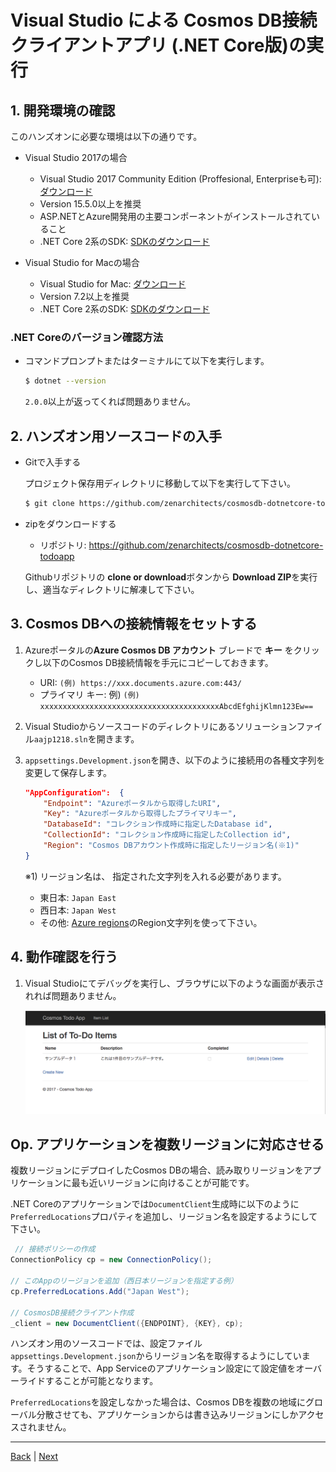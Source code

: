 # Visual Studio による Cosmos DB接続クライアントアプリ (.NET Core版)の実行

## 1. 開発環境の確認

このハンズオンに必要な環境は以下の通りです。

* Visual Studio 2017の場合

    * Visual Studio 2017 Community Edition (Proffesional, Enterpriseも可): [ダウンロード](https://www.visualstudio.com/ja/free-developer-offers/)
    * Version 15.5.0以上を推奨
    * ASP.NETとAzure開発用の主要コンポーネントがインストールされていること
    * .NET Core 2系のSDK: [SDKのダウンロード](https://www.microsoft.com/net/download/windows)

* Visual Studio for Macの場合

    * Visual Studio for Mac: [ダウンロード](https://www.visualstudio.com/ja/free-developer-offers/)
    * Version 7.2以上を推奨
    * .NET Core 2系のSDK: [SDKのダウンロード](https://www.microsoft.com/net/download/macos)

### .NET Coreのバージョン確認方法

* コマンドプロンプトまたはターミナルにて以下を実行します。

    ```bash
    $ dotnet --version
    ```

    ```2.0.0```以上が返ってくれば問題ありません。

## 2. ハンズオン用ソースコードの入手

* Gitで入手する

    プロジェクト保存用ディレクトリに移動して以下を実行して下さい。

    ```bash
    $ git clone https://github.com/zenarchitects/cosmosdb-dotnetcore-todoapp.git
    ```

* zipをダウンロードする

    * リポジトリ: https://github.com/zenarchitects/cosmosdb-dotnetcore-todoapp

    Githubリポジトリの **clone or download**ボタンから **Download ZIP**を実行し、適当なディレクトリに解凍して下さい。

## 3. Cosmos DBへの接続情報をセットする

1. Azureポータルの**Azure Cosmos DB アカウント** ブレードで **キー** をクリックし以下のCosmos DB接続情報を手元にコピーしておきます。

    * URI: ```(例) https://xxx.documents.azure.com:443/```
    * プライマリ キー: 例) ```(例) xxxxxxxxxxxxxxxxxxxxxxxxxxxxxxxxxxxxxxxxAbcdEfghijKlmn123Ew==```

1. Visual Studioからソースコードのディレクトリにあるソリューションファイル```aajp1218.sln```を開きます。

1. ```appsettings.Development.json```を開き、以下のように接続用の各種文字列を変更して保存します。

    ```json
    "AppConfiguration":  {
        "Endpoint": "Azureポータルから取得したURI",
        "Key": "Azureポータルから取得したプライマリキー",
        "DatabaseId": "コレクション作成時に指定したDatabase id",
        "CollectionId": "コレクション作成時に指定したCollection id",
        "Region": "Cosmos DBアカウント作成時に指定したリージョン名(※1)"
    }
    ```
    ※1) リージョン名は、 指定された文字列を入れる必要があります。
    * 東日本: ```Japan East```
    * 西日本: ```Japan West```
    * その他: [Azure regions](https://azure.microsoft.com/en-us/regions/)のRegion文字列を使って下さい。

## 4. 動作確認を行う

1. Visual Studioにてデバッグを実行し、ブラウザに以下のような画面が表示されれば問題ありません。

    ![デバッグ実行結果](./images/module4-1.png)

## Op. アプリケーションを複数リージョンに対応させる

複数リージョンにデプロイしたCosmos DBの場合、読み取りリージョンをアプリケーションに最も近いリージョンに向けることが可能です。

.NET Coreのアプリケーションでは```DocumentClient```生成時に以下のように```PreferredLocations```プロパティを追加し、リージョン名を設定するようにして下さい。

```c#
 // 接続ポリシーの作成
ConnectionPolicy cp = new ConnectionPolicy();

// このAppのリージョンを追加（西日本リージョンを指定する例）
cp.PreferredLocations.Add("Japan West");

// CosmosDB接続クライアント作成
_client = new DocumentClient({ENDPOINT}, {KEY}, cp);
```

ハンズオン用のソースコードでは、設定ファイル```appsettings.Development.json```からリージョン名を取得するようにしています。そうすることで、App Serviceのアプリケーション設定にて設定値をオーバーライドすることが可能となります。

```PreferredLocations```を設定しなかった場合は、Cosmos DBを複数の地域にグローバル分散させても、アプリケーションからは書き込みリージョンにしかアクセスされません。

---
[Back](module3.md) | [Next](module5.md)